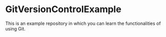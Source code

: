 # GitVersionControlExample
This is an example repository in which you can learn the functionalities of using Git.
